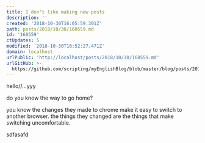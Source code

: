 ```yaml
---
title: I don't like making new posts
description: ''
created: '2018-10-30T16:05:59.301Z'
path: posts/2018/10/30/160559.md
id: '160559'
ctUpdates: 5
modified: '2018-10-30T16:52:27.471Z'
domain: localhost
urlPublic: 'http://localhost/posts/2018/10/30/160559.md'
urlGitHub: >-
  https://github.com/scripting/myEnglishBlog/blob/master/blog/posts/2018/10/30/160559.md
---
```

hello//...yyy

do you know the way to go home?

you know the changes they made to chrome make it easy to switch to another browser. the things they changed are the things that make switching uncomfortable.

sdfasafd